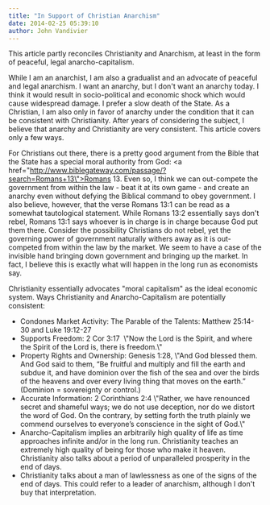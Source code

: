 ```yaml
---
title: "In Support of Christian Anarchism"
date: 2014-02-25 05:39:10
author: John Vandivier
---
```




This article partly reconciles Christianity and Anarchism, at least in the form of peaceful, legal anarcho-capitalism.

While I am an anarchist, I am also a gradualist and an advocate of peaceful and legal anarchism. I want an anarchy, but I don't want an anarchy today. I think it would result in socio-political and economic shock which would cause widespread damage. I prefer a slow death of the State. As a Christian, I am also only in favor of anarchy under the condition that it can be consistent with Christianity. After years of considering the subject, I believe that anarchy and Christianity are very consistent. This article covers only a few ways.

For Christians out there, there is a pretty good argument from the Bible that the State has a special moral authority from God: <a href=\"http://www.biblegateway.com/passage/?search=Romans+13\">Romans 13</a>. Even so, I think we can out-compete the government from within the law - beat it at its own game - and create an anarchy even without defying the Biblical command to obey government. I also believe, however, that the verse Romans 13:1 can be read as a somewhat tautological statement. While Romans 13:2 essentially says don't rebel, Romans 13:1 says whoever is in charge is in charge because God put them there. Consider the possibility Christians do not rebel, yet the governing power of government naturally withers away as it is out-competed from within the law by the market. We seem to have a case of the invisible hand bringing down government and bringing up the market. In fact, I believe this is exactly what will happen in the long run as economists say.

Christianity essentially advocates \"moral capitalism\" as the ideal economic system. Ways Christianity and Anarcho-Capitalism are potentially consistent:
<ul>
 	<li>Condones Market Activity: The Parable of the Talents: Matthew 25:14-30 and Luke 19:12-27</li>
 	<li>Supports Freedom: 2 Cor 3:17  \"Now the Lord is the Spirit, and where the Spirit of the Lord is, there is freedom.\"</li>
 	<li>Property Rights and Ownership: Genesis 1:28, \"<span style=\"line-height: 1.5em;\">And God blessed them. And God said to them, “Be fruitful and multiply and fill the earth and subdue it, and have dominion over the fish of the sea and over the birds of the heavens and over every living thing that moves on the earth.” (Dominion = sovereignty or control.)</span></li>
 	<li>Accurate Information: 2 Corinthians 2:4 \"Rather, we have renounced secret and shameful ways; we do not use deception, nor do we distort the word of God. On the contrary, by setting forth the truth plainly we commend ourselves to everyone’s conscience in the sight of God.\"</li>
 	<li>Anarcho-Capitalism implies an arbitrarily high quality of life as time approaches infinite and/or in the long run. Christianity teaches an extremely high quality of being for those who make it heaven. Christianity also talks about a period of unparalleled prosperity in the end of days.</li>
 	<li>Christianity talks about a man of lawlessness as one of the signs of the end of days. This could refer to a leader of anarchism, although I don't buy that interpretation.</li>
</ul>